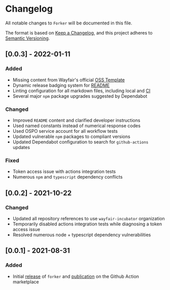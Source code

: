 # Changelog

All notable changes to `Forker` will be documented in this file.

The format is based on [Keep a Changelog](https://keepachangelog.com/en/1.0.0/),
and this project adheres to [Semantic Versioning](https://semver.org/spec/v2.0.0.html).

## [0.0.3] - 2022-01-11

### Added

- Missing content from Wayfair's official [OSS Template](https://github.com/wayfair-incubator/oss-template)
- Dynamic release badging system for [README](https://github.com/wayfair-incubator/forker/blob/main/README.md)
- Linting configuration for all markdown files, including local and [CI](https://github.com/wayfair-incubator/forker/actions/workflows/lint.yml)
- Several major `npm` package upgrades suggested by Dependabot

### Changed

- Improved `README` content and clarified developer instructions
- Used named constants instead of numerical response codes
- Used OSPO service account for all workflow tests
- Updated vulnerable `npm` packages to compliant versions
- Updated Dependabot configuration to search for `github-actions` updates

### Fixed

- Token access issue with actions integration tests
- Numerous `npm` and `typescript` dependency conflicts

## [0.0.2] - 2021-10-22

### Changed

- Updated all repository references to use `wayfair-incubator` organization
- Temporarily disabled actions integration tests while diagnosing a token access issue
- Resolved numerous node + typescript dependency vulnerabilities

## [0.0.1] - 2021-08-31

### Added

- Initial [release](https://github.com/wayfair-incubator/forker/releases/tag/v0.0.1) of `forker` and [publication](https://github.com/marketplace/actions/github-forker) on the Github Action marketplace
